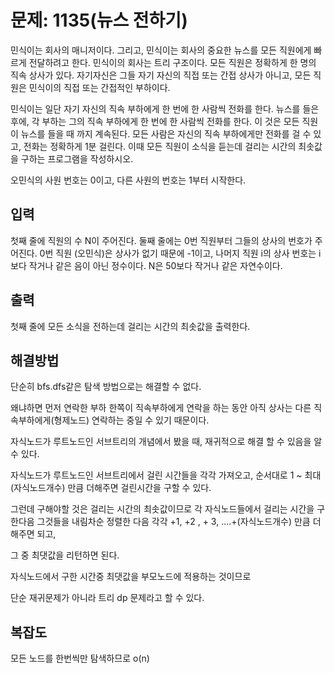 # 문제: 1135(뉴스 전하기)

민식이는 회사의 매니저이다. 그리고, 민식이는 회사의 중요한 뉴스를 모든 직원에게 빠르게 전달하려고 한다. 민식이의 회사는 트리 구조이다. 모든 직원은 정확하게 한 명의 직속 상사가 있다. 자기자신은 그들 자기 자신의 직접 또는 간접 상사가 아니고, 모든 직원은 민식이의 직접 또는 간접적인 부하이다.

민식이는 일단 자기 자신의 직속 부하에게 한 번에 한 사람씩 전화를 한다. 뉴스를 들은 후에, 각 부하는 그의 직속 부하에게 한 번에 한 사람씩 전화를 한다. 이 것은 모든 직원이 뉴스를 들을 때 까지 계속된다. 모든 사람은 자신의 직속 부하에게만 전화를 걸 수 있고, 전화는 정확하게 1분 걸린다. 이때 모든 직원이 소식을 듣는데 걸리는 시간의 최솟값을 구하는 프로그램을 작성하시오.

오민식의 사원 번호는 0이고, 다른 사원의 번호는 1부터 시작한다.

## 입력

첫째 줄에 직원의 수 N이 주어진다. 둘째 줄에는 0번 직원부터 그들의 상사의 번호가 주어진다. 0번 직원 (오민식)은 상사가 없기 때문에 -1이고, 나머지 직원 i의 상사 번호는 i보다 작거나 같은 음이 아닌 정수이다. N은 50보다 작거나 같은 자연수이다.

## 출력

첫째 줄에 모든 소식을 전하는데 걸리는 시간의 최솟값을 출력한다.

## 해결방법

단순히 bfs.dfs같은 탐색 방법으로는 해결할 수 없다.

왜냐하면 먼저 연락한 부하 한쪽이 직속부하에게 연락을 하는 동안 아직 상사는 다른 직속부하에게(형제노드) 연락하는 중일 수 있기 때문이다.

자식노드가 루트노드인 서브트리의 개념에서 봤을 때, 재귀적으로 해결 할 수 있음을 알 수 있다.

자식노드가 루트노드인 서브트리에서 걸린 시간들을 각각 가져오고, 순서대로  1 ~ 최대(자식노드개수) 만큼 더해주면 걸린시간을 구할 수 있다.

그런데 구해야할 것은 걸리는 시간의 최솟값이므로 각 자식노드들에서 걸리는 시간을 구한다음 그것들을 내림차순 정렬한 다음 각각 +1, +2 , + 3, ....+(자식노드개수) 만큼 더해주면 되고,

그 중 최댓값을 리턴하면 된다.

자식노드에서 구한 시간중 최댓값을 부모노드에 적용하는 것이므로  

단순 재귀문제가 아니라 트리 dp 문제라고 할 수 있다.

## 복잡도

모든 노드를 한번씩만 탐색하므로 o(n)
